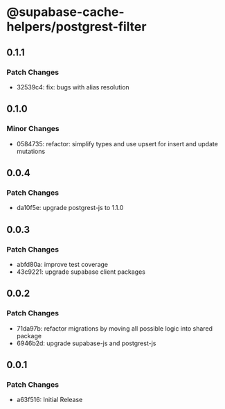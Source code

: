 # @supabase-cache-helpers/postgrest-filter

## 0.1.1

### Patch Changes

- 32539c4: fix: bugs with alias resolution

## 0.1.0

### Minor Changes

- 0584735: refactor: simplify types and use upsert for insert and update mutations

## 0.0.4

### Patch Changes

- da10f5e: upgrade postgrest-js to 1.1.0

## 0.0.3

### Patch Changes

- abfd80a: improve test coverage
- 43c9221: upgrade supabase client packages

## 0.0.2

### Patch Changes

- 71da97b: refactor migrations by moving all possible logic into shared package
- 6946b2d: upgrade supabase-js and postgrest-js

## 0.0.1

### Patch Changes

- a63f516: Initial Release
